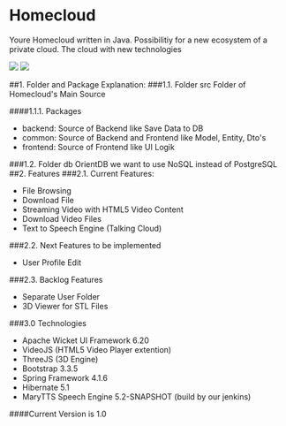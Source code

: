 # Homecloud

Youre Homecloud written in Java. Possibilitiy for a new ecosystem of a private cloud.
The cloud with new technologies

<img src="http://81.169.224.34:8090/download/attachments/9961474/Bildschirmfoto%202015-07-06%20um%2008.28.31.png?version=1&modificationDate=1436164203966&api=v2"/>

<img src="http://81.169.224.34:8090/download/attachments/9961474/Bildschirmfoto%202015-07-06%20um%2008.27.06.png?api=v2"/>


##1. Folder and Package Explanation:
###1.1. Folder src 
Folder of Homecloud's Main Source

####1.1.1. Packages
- backend: Source of Backend like Save Data to DB
- common: Source of Backend and Frontend like Model, Entity, Dto's
- frontend: Source of Frontend like UI Logik  

###1.2. Folder db
OrientDB we want to use NoSQL instead of PostgreSQL
##2. Features
###2.1. Current Features:
- File Browsing
- Download File
- Streaming Video with HTML5 Video Content
- Download Video Files
- Text to Speech Engine (Talking Cloud)

###2.2. Next Features to be implemented
- User Profile Edit

###2.3. Backlog Features
- Separate User Folder
- 3D Viewer for STL Files

###3.0 Technologies
- Apache Wicket UI Framework 6.20
- VideoJS (HTML5 Video Player extention)
- ThreeJS (3D Engine)
- Bootstrap 3.3.5
- Spring Framework 4.1.6
- Hibernate 5.1
- MaryTTS Speech Engine 5.2-SNAPSHOT (build by our jenkins) 

####Current Version is 1.0

